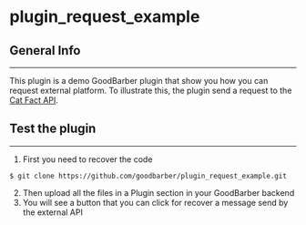 plugin_request_example
===========
## General Info
***
This plugin is a demo GoodBarber plugin that show you how you can request external platform.
To illustrate this, the plugin send a request to the [Cat Fact API](https://docs.woocommerce.com/document/woocommerce-rest-api/).

## Test the plugin
***
1. First you need to recover the code 
```
$ git clone https://github.com/goodbarber/plugin_request_example.git
```
2. Then upload all the files in a Plugin section in your GoodBarber backend
3. You will see a button that you can click for recover a message send by the external API